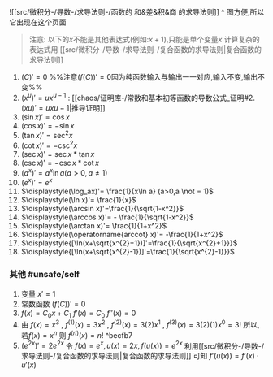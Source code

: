 

![[src/微积分-/导数-/求导法则-/函数的 和&差&积&商 的求导法则]]
^ 图方便,所以它出现在这个页面

> 注意:
> 以下的$x$不能是其他表达式(例如:$x+1$),只能是单个变量$x$
> 计算复杂的表达式用 [[src/微积分-/导数-/求导法则-/复合函数的求导法则|复合函数的求导法则]]

1.  $(C)' = 0$ %%注意$(f(C))'=0$因为纯函数输入与输出一一对应,输入不变,输出不变%%
2.  $(x^u)'=ux^{u-1}$ :  [[chaos/证明库-/常数和基本初等函数的导数公式_证明#2. $(x u)'=ux {u-1}$|推导证明]]
3.  $(\sin x)'= \cos x$
4.  $(\cos x)'= -\sin x$
5.  $(\tan x)'= \sec^2x$
6.  $(\cot x)'=-   \csc^2 x$
7.  $(\sec x)'= \sec x * \tan x$
8.  $(\csc x )'= -\csc x * \cot x$
9.  $\displaystyle(a^x)'= a^x \ln a (a>0,a \not = 1)$
10.  $\displaystyle(e^x)'= e^x$
11.  $\displaystyle(\log_ax)'= \frac{1}{x\ln a} (a>0,a \not = 1)$
12.  $\displaystyle(\ln x)'= \frac{1}{x}$
13.  $\displaystyle(\arcsin x)'=\frac{1}{\sqrt{1-x^2}}$
14.  $\displaystyle(\arccos x)'= - \frac{1}{\sqrt{1-x^2}}$
15.  $\displaystyle(\arctan x)'= \frac{1}{1+x^2}$ 
16.  $\displaystyle(\operatorname{arccot} x)'= -\frac{1}{1+x^2}$
17. $\displaystyle{[\ln(x+\sqrt{x^{2}+1})]'=\frac{1}{\sqrt{x^{2}+1}}}$
18. $\displaystyle{[\ln(x+\sqrt{x^{2}-1})]'=\frac{1}{\sqrt{x^{2}-1}}}$

### 其他 #unsafe/self 

1. 变量 $x'= 1$  
2. 常数函数 $(f(C))'= 0$ 
3. $f(x) =C_{0} x + C_{1}$
    $f'(x) = C_{0}$
    $f''(x)=0$
4. 由 $f(x)=x^3$ , $f^{(1)}(x)=3x^2$  , $f^{(2)}(x)=3(2)x^1$ , $f^{(3)}(x)=3(2)(1)x^0 = 3!$
    所以, 若$f(x) =x^n$ 则 $f^{(n)}(x)=n!$ ^becfb7
5. $\displaystyle{(e^{2x})'=2e^{2x}}$
    令 $f(x)=e^{x},u(x)=2x,f(u(x))=e^{2x}$
    利用[[src/微积分-/导数-/求导法则-/复合函数的求导法则|复合函数的求导法则]] 可知
    $\displaystyle{f'(u(x))}=f'(x)\cdot u'(x)$




